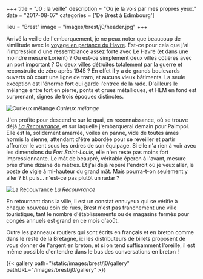 +++
title = "J0 : la veille"
description = "Où je la vois par mes propres yeux."
date = "2017-08-07"
categories = ['De Brest à Edimbourg']

lieu = "Brest"
image = "images/brest/j0/header.jpg"
+++


Arrivé la veille de l'embarquement, je ne peux noter que beaucoup de similitude avec le [voyage en partance du Havre](/categories/journal-de-bord-transatlantique/). Est-ce pour cela que j'ai l'impression d'une ressemblance assez forte avec Le Havre (et dans une moindre mesure Lorient) ?
Ou est-ce simplement deux villes côtières avec un port important ? Ou deux villes détruites totalement par la guerre et reconstruite de zéro après 1945 ? En effet il y a de grands boulevards ouverts où court une ligne de tram, et aucuns vieux bâtiments. La seule exception est l'énorme fort qui garde l'entrée de la rade. D'ailleurs le mélange entre fort en pierre, ponts et grues métalliques, et HLM en fond est surprenant, signes de trois époques distinctes.


![Curieux mélange](/images/brest/j0/brest.jpg)
*Curieux mélange*

J'en profite pour descendre sur le quai, en reconnaissance, où se trouve déjà [*La Recouvrance*](http://www.larecouvrance.com/), et sur laquelle j'embarquerai demain pour Paimpol. Elle est là, solidement amarrée, voiles en panne, vide de toutes âmes hormis la sienne, attendant d'être abordée pour se réveiller et partir affronter le vent sous les ordres de son équipage. Si elle n'a rien à voir avec les dimensions du *Fort Saint-Louis*, elle n'en reste pas moins fort impressionnante.
Le mât de beaupré, véritable éperon à l'avant, mesure près d'une dizaine de mètres. Et j'ai déjà repéré l'endroit où je veux aller, le poste de vigie à mi-hauteur du grand mât. Mais pourra-t-on seulement y aller ? Et puis... n'est-ce pas plutôt un radar ?

![La Recouvrance](/images/brest/j0/recouvrance.jpg)
*La Recouvrance*

En retournant dans la ville, il est un constat ennuyeux qui se vérifie à chaque nouveau coin de rues, Brest n'est pas franchement une ville touristique, tant le nombre d'établissements ou de magasins fermés pour congés annuels est grand en ce mois d'août.

Outre les panneaux routiers qui sont écrits en français et en breton comme dans le reste de la Bretagne, ici les distributeurs de billets proposent de vous donner de l'argent en breton, et si on tend suffisamment l'oreille, il est même possible d'entendre dans le bus des conversations en breton !


{{< gallery path="/static/images/brest/j0/gallery" pathURL="/images/brest/j0/gallery" >}}
